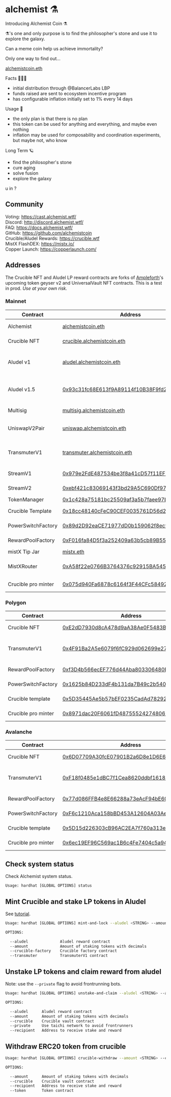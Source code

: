 # alchemist ⚗️

Introducing Alchemist Coin ⚗️

⚗️'s one and only purpose is to find the philosopher's stone and use it to explore the galaxy.

Can a meme coin help us achieve immortality?

Only one way to find out...

[alchemistcoin.eth](https://etherscan.io/token/0x88acdd2a6425c3faae4bc9650fd7e27e0bebb7ab)

Facts 🧝🏽‍♀️

- initial distribution through @BalancerLabs LBP
- funds raised are sent to ecosystem incentive program
- has configurable inflation initially set to 1% every 14 days

Usage 🧪

- the only plan is that there is no plan
- this token can be used for anything and everything, and maybe even nothing
- inflation may be used for composability and coordination experiments, but maybe not, who know

Long Term 🪐

- find the philosopher's stone
- cure aging
- solve fusion
- explore the galaxy

u in ?

## Community

Voting: https://cast.alchemist.wtf/  
Discord: http://discord.alchemist.wtf/  
FAQ: https://docs.alchemist.wtf/  
GitHub: https://github.com/alchemistcoin  
Crucible/Aludel Rewards: https://crucible.wtf  
MistX FlashDEX: https://mistx.io/  
Copper Launch: https://copperlaunch.com/  

## Addresses

The Crucible NFT and Aludel LP reward contracts are forks of [Ampleforth](https://github.com/ampleforth)'s upcoming token geyser v2 and UniversalVault NFT contracts. This is a test in prod. _Use at your own risk._

### Mainnet

| Contract           | Address                                                                                                               | Description                                            |
| ------------------ | --------------------------------------------------------------------------------------------------------------------- | ------------------------------------------------------ |
| Alchemist          | [alchemistcoin.eth](https://etherscan.io/address/alchemistcoin.eth)                                                   | ERC20 token                                            |
| Crucible NFT       | [crucible.alchemistcoin.eth](https://etherscan.io/address/crucible.alchemistcoin.eth)                                 | crucible nft contract                                  |
| Aludel v1          | [aludel.alchemistcoin.eth](https://etherscan.io/address/aludel.alchemistcoin.eth)                                     | ⚗️/WETH LP (Uniswap v2) reward program                  |
| Aludel v1.5        | [0x93c31fc68E613f9A89114f10B38F9fd2EA5de6BC](https://etherscan.io/address/0x93c31fc68E613f9A89114f10B38F9fd2EA5de6BC) | ⚗️/WETH LP (Uniswap v2) reward program                  |
| Multisig           | [multisig.alchemistcoin.eth](https://etherscan.io/address/multisig.alchemistcoin.eth)                                 | community multisig                                     |
| UniswapV2Pair      | [uniswap.alchemistcoin.eth](https://etherscan.io/address/uniswap.alchemistcoin.eth)                                   | [⚗️/WETH uniswap pair](https://lp.mist.alchemist.wtf/)  |
| TransmuterV1       | [transmuter.alchemistcoin.eth](https://etherscan.io/address/transmuter.alchemistcoin.eth)                             | router contract for batched transactions               |
| StreamV1           | [0x979e2FdE487534be3f8a41cD57f11EF9E71cDC1A](https://etherscan.io/address/0x979e2FdE487534be3f8a41cD57f11EF9E71cDC1A) | inflation streaming                                    |
| StreamV2           | [0xebf421c83069143f3bd29A5C690Df97CC261E49c](https://etherscan.io/address/0xebf421c83069143f3bd29A5C690Df97CC261E49c) | inflation streaming                                    |
| TokenManager       | [0x1c428a75181bc25509af3a5b7faee97b4b6d3562](https://etherscan.io/address/0x1c428a75181bc25509af3a5b7faee97b4b6d3562) | treasury                                               |
| Crucible Template  | [0x18cc48140cFeC90CEF0035761D56d2d0ff3a110f](https://etherscan.io/address/0x18cc48140cFeC90CEF0035761D56d2d0ff3a110f) | crucible nft template                                  |
| PowerSwitchFactory | [0x89d2D92eaCE71977dD0b159062f8ec90EA64fc24](https://etherscan.io/address/0x89d2D92eaCE71977dD0b159062f8ec90EA64fc24) | factory contract                                       |
| RewardPoolFactory  | [0xF016fa84D5f3a252409a63b5cb89B555A0d27Ccf](https://etherscan.io/address/0xF016fa84D5f3a252409a63b5cb89B555A0d27Ccf) | factory contract                                       |
| mistX Tip Jar      | [mistx.eth](https://etherscan.io/address/mistx.eth)                                                                   | mistX tip jar                                          |
| MistXRouter        | [0xA58f22e0766B3764376c92915BA545d583c19DBc](https://etherscan.io/address/0xA58f22e0766B3764376c92915BA545d583c19DBc) | mistX transaction router                               |
| Crucible pro minter| [0x075d940Fa6878c6164f3F44CFc584923c4F5654C](https://etherscan.io/address/0x075d940Fa6878c6164f3F44CFc584923c4F5654C) | crucible pro minter                                    |

### Polygon
| Contract           | Address                                                                                                                 | Description                                          |
| ------------------ | ----------------------------------------------------------------------------------------------------------------------- | ---------------------------------------------------- |
| Crucible NFT       | [0xE2dD7930d8cA478d9aA38Ae0F5483B8A3B331C40](https://polygonscan.com/address/0xE2dD7930d8cA478d9aA38Ae0F5483B8A3B331C40)| crucible nft contract                                |
| TransmuterV1       | [0x4F91Ba2A5e6079f6fC929d062699e279bF85bBF7](https://polygonscan.com/address/0x4F91Ba2A5e6079f6fC929d062699e279bF85bBF7)| router contract for batched transactions             |
| RewardPoolFactory  | [0xf3D4b566ecEF776d44Aba803306480Ef634CB1Da](https://polygonscan.com/address/0xf3D4b566ecEF776d44Aba803306480Ef634CB1Da)| factory contract                                     |
| PowerSwitchFactory | [0x1625b84D233dF4b131da7B49c2b540890aBA0E96](https://polygonscan.com/address/0x1625b84D233dF4b131da7B49c2b540890aBA0E96)| factory contract                                     |
| Crucible template  | [0x5D35445Ae5b57bEF0235CadAd78292F8baBDba23](https://polygonscan.com/address/0x5D35445Ae5b57bEF0235CadAd78292F8baBDba23)| crucible template                                    |
| Crucible pro minter| [0x8971dac20F6061fD487555242748061e7c34B42E](https://polygonscan.com/address/0x8971dac20F6061fD487555242748061e7c34B42E)| crucible pro minter                                  |

### Avalanche
| Contract           | Address                                                                                                                 | Description                                          |
| ------------------ | ----------------------------------------------------------------------------------------------------------------------- | ---------------------------------------------------- |
| Crucible NFT       | [0x6D07709A30fcE07901B2a6D8e1D6E6ac17eb96De](https://snowtrace.io/address/0x6D07709A30fcE07901B2a6D8e1D6E6ac17eb96De)   | crucible nft contract                                |
| TransmuterV1       | [0xF18f0485e1dBC7f1Cea8620ddbf16187A40E6520](https://snowtrace.io/address/0xF18f0485e1dBC7f1Cea8620ddbf16187A40E6520)   | router contract for batched transactions             |
| RewardPoolFactory  | [0x77d086FFB4e8E66288a73eAcF94bE603a0197dbb](https://snowtrace.io/address/0x77d086FFB4e8E66288a73eAcF94bE603a0197dbb)   | factory contract                                     |
| PowerSwitchFactory | [0xF6c1210Aca158bBD453A12604A03AeD2659ac0ef](https://snowtrace.io/address/0xF6c1210Aca158bBD453A12604A03AeD2659ac0ef)   | factory contract                                     |
| Crucible template  | [0x5D15d226303cB96AC2EA7f760a313eA6bB36C508](https://snowtrace.io/address/0x5D15d226303cB96AC2EA7f760a313eA6bB36C508)   | crucible template                                    |
| Crucible pro minter| [0x6ec19EF96C569ac1B6c4Fe7404c5a948a9bB7416](https://snowtrace.io/address/0x6ec19EF96C569ac1B6c4Fe7404c5a948a9bB7416)   | crucible pro minter                                  |


## Check system status

Check Alchemist system status.

```bash
Usage: hardhat [GLOBAL OPTIONS] status
```

## Mint Crucible and stake LP tokens in Aludel

See [tutorial](https://www.notion.so/alchemist-tutorial-5f4f3f5f8b7946f59b3eb1b41a42d129).

```bash
Usage: hardhat [GLOBAL OPTIONS] mint-and-lock --aludel <STRING> --amount <STRING> --crucible-factory <STRING> --transmuter <STRING>

OPTIONS:

  --aludel              Aludel reward contract
  --amount              Amount of staking tokens with decimals
  --crucible-factory    Crucible factory contract
  --transmuter          TransmuterV1 contract
```

## Unstake LP tokens and claim reward from aludel

Note: use the `--private` flag to avoid frontrunning bots.

```bash
Usage: hardhat [GLOBAL OPTIONS] unstake-and-claim --aludel <STRING> --amount <STRING> --crucible <STRING> [--private] --recipient <STRING>

OPTIONS:

  --aludel      Aludel reward contract
  --amount      Amount of staking tokens with decimals
  --crucible    Crucible vault contract
  --private     Use taichi network to avoid frontrunners
  --recipient   Address to receive stake and reward
```

## Withdraw ERC20 token from crucible

```bash
Usage: hardhat [GLOBAL OPTIONS] crucible-withdraw --amount <STRING> --crucible <STRING> --recipient <STRING> --token <STRING>

OPTIONS:

  --amount      Amount of staking tokens with decimals
  --crucible    Crucible vault contract
  --recipient   Address to receive stake and reward
  --token       Token contract
```
